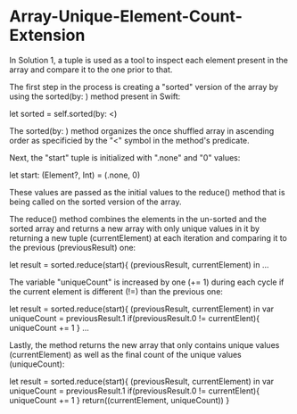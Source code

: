 # Array-Unique-Element-Count-Extension

In Solution 1, a tuple is used as a tool to inspect each element present in the array and compare it to the one prior to that. 

The first step in the process is creating a "sorted" version of the array by using the sorted(by: ) method present in Swift:

let sorted = self.sorted(by: <)

The sorted(by: ) method organizes the once shuffled array in ascending order as specificied by the "<" symbol in the method's predicate. 

Next, the "start" tuple is initialized with ".none" and "0" values:

let start: (Element?, Int) = (.none, 0)

These values are passed as the initial values to the reduce() method that is being called on the sorted version of the array.

The reduce() method combines the elements in the un-sorted and the sorted array and returns a new array with only unique values in it by returning a new tuple (currentElement) at each iteration and comparing it to the previous (previousResult) one:

let result = sorted.reduce(start){
    (previousResult, currentElement) in 
                 ... 

The variable "uniqueCount" is increased by one (+= 1) during each cycle if the current element is different (!=) than the previous one:

let result = sorted.reduce(start){
    (previousResult, currentElement) in 
    var uniqueCount = previousResult.1
    if(previousResult.0 != currentElent){
    uniqueCount += 1
    }
                 ...
    
Lastly, the method returns the new array that only contains unique values (currentElement) as well as the final count of the unique values (uniqueCount):

let result = sorted.reduce(start){
    (previousResult, currentElement) in 
    var uniqueCount = previousResult.1
    if(previousResult.0 != currentElent){
    uniqueCount += 1
    }
    return((currentElement, uniqueCount))
    }
